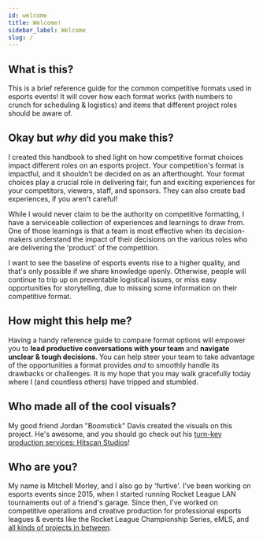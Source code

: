 ```yaml
---
id: welcome
title: Welcome!
sidebar_label: Welcome
slug: /
---
```


## What is this?

This is a brief reference guide for the common competitive formats used in esports events!
It will cover how each format works (with numbers to crunch for scheduling & logistics) and items that different project roles should be aware of.

## Okay but *why* did you make this?

I created this handbook to shed light on how competitive format choices impact different roles on an esports project.
Your competition's format is impactful, and it shouldn't be decided on as an afterthought.
Your format choices play a crucial role in delivering fair, fun and exciting experiences for your competitors, viewers, staff, and sponsors.
They can also create bad experiences, if you aren't careful!

While I would never claim to be the authority on competitive formatting, I have a serviceable collection of experiences and learnings to draw from.
One of those learnings is that a team is most effective when its decision-makers understand the impact of their decisions on the various roles who are delivering the 'product' of the competition.

I want to see the baseline of esports events rise to a higher quality, and that's only possible if we share knowledge openly.
Otherwise, people will continue to trip up on preventable logistical issues, or miss easy opportunities for storytelling, due to missing some information on their competitive format.

## How might this help me?

Having a handy reference guide to compare format options will empower you to **lead productive conversations with your team** and **navigate unclear & tough decisions**.
You can help steer your team to take advantage of the opportunities a format provides *and* to smoothly handle its drawbacks or challenges.
It is my hope that you may walk gracefully today where I (and countless others) have tripped and stumbled.

## Who made all of the cool visuals?

My good friend Jordan "Boomstick" Davis created the visuals on this project.
He's awesome, and you should go check out his [turn-key production services: Hitscan Studios](https://www.hitscanstudios.com/)!

## Who are you?

My name is Mitchell Morley, and I also go by 'furtive'.
I've been working on esports events since 2015, when I started running
 Rocket League LAN tournaments out of a friend's garage.
Since then, I've worked on competitive operations and creative production for professional esports leagues & events like the Rocket League Championship Series, eMLS,
 and [all kinds of projects in between](https://mitchellmorley.com).
